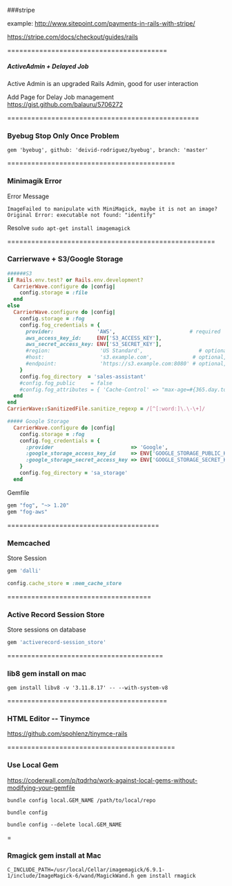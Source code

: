 ###stripe

example: http://www.sitepoint.com/payments-in-rails-with-stripe/

https://stripe.com/docs/checkout/guides/rails

========================================

##### ActiveAdmin + Delayed Job
Active Admin is an upgraded Rails Admin, good for user interaction

Add Page for Delay Job management
https://gist.github.com/balauru/5706272

================================================

### Byebug Stop Only Once Problem


`gem 'byebug', github: 'deivid-rodriguez/byebug', branch: 'master'`


==========================================

### Minimagik Error

Error Message
```
ImageFailed to manipulate with MiniMagick, maybe it is not an image? Original Error: executable not found: "identify"
```

Resolve
`sudo apt-get install imagemagick`

====================================================

### Carrierwave + S3/Google Storage

```ruby
######S3
if Rails.env.test? or Rails.env.development?
  CarrierWave.configure do |config|
    config.storage = :file
  end
else
  CarrierWave.configure do |config|
    config.storage = :fog
    config.fog_credentials = {
      provider:              'AWS',                        # required
      aws_access_key_id:     ENV['S3_ACCESS_KEY'],                        # required
      aws_secret_access_key: ENV['S3_SECRET_KEY'],
      #region:                'US Standard',                  # optional, defaults to 'us-east-1'
      #host:                  's3.example.com',             # optional, defaults to nil
      #endpoint:              'https://s3.example.com:8080' # optional, defaults to nil
    }
    config.fog_directory  = 'sales-assistant'                          # required
    #config.fog_public     = false                                        # optional, defaults to true
    #config.fog_attributes = { 'Cache-Control' => "max-age=#{365.day.to_i}" } # optional, defaults to {}
  end
end
CarrierWave::SanitizedFile.sanitize_regexp = /[^[:word:]\.\-\+]/

##### Google Storage
  CarrierWave.configure do |config|
    config.storage = :fog
    config.fog_credentials = {
      :provider                         => 'Google',
      :google_storage_access_key_id     => ENV['GOOGLE_STORAGE_PUBLIC_KEY'],
      :google_storage_secret_access_key => ENV['GOOGLE_STORAGE_SECRET_KEY'],
    }
    config.fog_directory = 'sa_storage'
  end
```

Gemfile

```ruby
gem "fog", "~> 1.20"
gem "fog-aws"
```

======================================

### Memcached

Store Session

```ruby
gem 'dalli'

config.cache_store = :mem_cache_store
```
====================================

### Active Record Session Store

Store sessions on database
```ruby
gem 'activerecord-session_store'
```

=======================================

### lib8 gem install on mac

```
gem install libv8 -v '3.11.8.17' -- --with-system-v8  
```

========================================

### HTML Editor -- Tinymce

https://github.com/spohlenz/tinymce-rails

==========================================

### Use Local Gem

https://coderwall.com/p/tqdrhq/work-against-local-gems-without-modifying-your-gemfile

`bundle config local.GEM_NAME /path/to/local/repo`

`bundle config`

`bundle config --delete local.GEM_NAME`

=

### Rmagick gem install at Mac

`C_INCLUDE_PATH=/usr/local/Cellar/imagemagick/6.9.1-1/include/ImageMagick-6/wand/MagickWand.h gem install rmagick`
